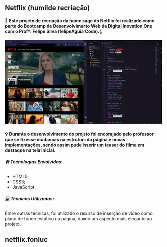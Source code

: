 <h2>Netflix (humilde recriação)</h2>

<h4>📜 Este projeto de recriação da home page do Netflix foi realizado como parte do Bootcamp de Desenvolvimento Web da Digital Inovation One com o Profº: Felipe Silva (felipeAguiarCode).(.</h4>

<p align="center">
<img src="https://github.com/fonluc/netflix.fonluc/blob/main/github/netflix.png" alt="netflix-png" border="0">
</p>

<h4>💡 Durante o desenvolvimento do projeto foi encorajado pelo professor que se fizesse mudanças na estrutura da página e novas implementações, sendo assim pude inserir um teaser do filme em destaque na tela inicial.</h4>

<h5>🛠 Tecnologias Envolvidas:</h5>

- HTML5;
- CSS3;
- JavaScript.

<h5>💻 Técnicas Utilizadas:</h5>

Entre outras técnicas, foi utilizado o recurso de inserção de vídeo como plano de fundo estático na página, dando um aspecto mais elegante ao projeto.
## netflix.fonluc
